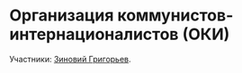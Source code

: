 # Организация коммунистов-интернационалистов (ОКИ)

Участники: [Зиновий Григорьев](159c9653-cf91-46b1-ad75-5c2f2fce677f.md).
